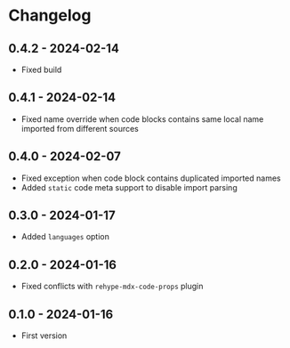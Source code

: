 # Changelog

## 0.4.2 - 2024-02-14

- Fixed build

## 0.4.1 - 2024-02-14

- Fixed name override when code blocks contains same local name imported from different sources

## 0.4.0 - 2024-02-07

- Fixed exception when code block contains duplicated imported names
- Added `static` code meta support to disable import parsing

## 0.3.0 - 2024-01-17

- Added `languages` option

## 0.2.0 - 2024-01-16

- Fixed conflicts with `rehype-mdx-code-props` plugin

## 0.1.0 - 2024-01-16

- First version
